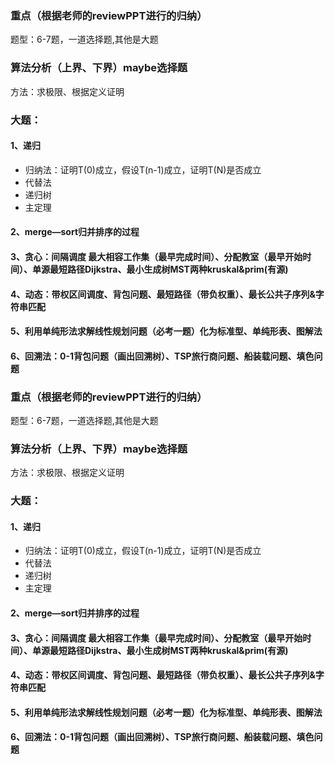 ### 重点（根据老师的reviewPPT进行的归纳）
题型：6-7题，一道选择题,其他是大题

### 算法分析（上界、下界）maybe选择题
方法：求极限、根据定义证明


### 大题：
#### 1、递归
  - 归纳法：证明T(0)成立，假设T(n-1)成立，证明T(N)是否成立
  - 代替法
  - 递归树
  - 主定理
#### 2、merge—sort归并排序的过程
#### 3、贪心：间隔调度 最大相容工作集（最早完成时间）、分配教室（最早开始时间）、单源最短路径Dijkstra、最小生成树MST两种kruskal&prim(有源)
#### 4、动态：带权区间调度、背包问题、最短路径（带负权重）、最长公共子序列&字符串匹配
#### 5、利用单纯形法求解线性规划问题（必考一题）化为标准型、单纯形表、图解法
#### 6、回溯法：0-1背包问题（画出回溯树）、TSP旅行商问题、船装载问题、填色问题

### 重点（根据老师的reviewPPT进行的归纳）
题型：6-7题，一道选择题,其他是大题

### 算法分析（上界、下界）maybe选择题
方法：求极限、根据定义证明


### 大题：
#### 1、递归
  - 归纳法：证明T(0)成立，假设T(n-1)成立，证明T(N)是否成立
  - 代替法
  - 递归树
  - 主定理
#### 2、merge—sort归并排序的过程
#### 3、贪心：间隔调度 最大相容工作集（最早完成时间）、分配教室（最早开始时间）、单源最短路径Dijkstra、最小生成树MST两种kruskal&prim(有源)
#### 4、动态：带权区间调度、背包问题、最短路径（带负权重）、最长公共子序列&字符串匹配
#### 5、利用单纯形法求解线性规划问题（必考一题）化为标准型、单纯形表、图解法
#### 6、回溯法：0-1背包问题（画出回溯树）、TSP旅行商问题、船装载问题、填色问题
